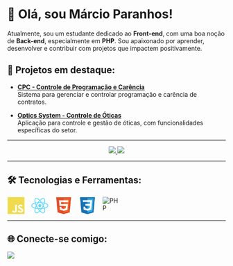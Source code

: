 # 👋 Olá, sou Márcio Paranhos! 

Atualmente, sou um estudante dedicado ao **Front-end**, com uma boa noção de **Back-end**, especialmente em **PHP**. Sou apaixonado por aprender, desenvolver e contribuir com projetos que impactem positivamente.

## 🚀 Projetos em destaque:
- [**CPC - Controle de Programação e Carência**](https://github.com/MarcioParanhos/CPC---Controle-de-programa--o)  
  Sistema para gerenciar e controlar programação e carência de contratos.
  
- [**Optics System - Controle de Óticas**](https://github.com/MarcioParanhos/Optics-System)  
  Aplicação para controle e gestão de óticas, com funcionalidades específicas do setor.

---

<div align="center">
  <a href="https://github.com/MarcioParanhos">
    <img height="180em" src="https://github-readme-stats.vercel.app/api?username=MarcioParanhos&show_icons=true&theme=radical&include_all_commits=true&count_private=true"/>
    <img height="180em" src="https://github-readme-stats.vercel.app/api/top-langs/?username=MarcioParanhos&layout=compact&langs_count=7&theme=radical"/>
  </a>
</div>

---

## 🛠️ Tecnologias e Ferramentas:
<div style="display: flex; gap: 15px;">
  <img src="https://raw.githubusercontent.com/devicons/devicon/master/icons/javascript/javascript-plain.svg" alt="JavaScript" height="40" width="40">
  <img src="https://raw.githubusercontent.com/devicons/devicon/master/icons/react/react-original.svg" alt="React" height="40" width="40">
  <img src="https://raw.githubusercontent.com/devicons/devicon/master/icons/html5/html5-original.svg" alt="HTML5" height="40" width="40">
  <img src="https://raw.githubusercontent.com/devicons/devicon/master/icons/css3/css3-original.svg" alt="CSS3" height="40" width="40">
  <img src="https://cdn.jsdelivr.net/gh/devicons/devicon/icons/php/php-plain.svg" alt="PHP" height="40" width="40">
</div>

---

## 🌐 Conecte-se comigo:
<div>
  <a href="https://www.linkedin.com/in/marcio-paranhos-080106218/" target="_blank">
    <img src="https://img.shields.io/badge/-LinkedIn-%230077B5?style=for-the-badge&logo=linkedin&logoColor=white" target="_blank">
  </a>
</div>
